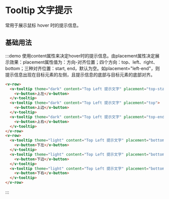 # Tooltip 文字提示

常用于展示鼠标 hover 时的提示信息。

## 基础用法

:::demo 使用content属性来决定hover时的提示信息。由placement属性决定展示效果：placement属性值为：方向-对齐位置；四个方向：top、left、right、bottom；三种对齐位置：start, end，默认为空。如placement="left-end"，则提示信息出现在目标元素的左侧，且提示信息的底部与目标元素的底部对齐。

```html
<v-row>
  <v-tooltip theme="dark" content="Top Left 提示文字" placement="top-start">
    <v-button>上左</v-button>
  </v-tooltip>
  <v-tooltip theme="dark" content="Top Left 提示文字" placement="top">
    <v-button>上边</v-button>
  </v-tooltip>
  <v-tooltip theme="dark" content="Top Left 提示文字" placement="top-end">
    <v-button>上右</v-button>
  </v-tooltip>
</v-row>
<v-row>
  <v-tooltip theme="light" content="Top Left 提示文字" placement="bottom-start">
    <v-button>下左</v-button>
  </v-tooltip>
  <v-tooltip theme="light" content="Top Left 提示文字" placement="bottom">
    <v-button>下边</v-button>
  </v-tooltip>
  <v-tooltip theme="light" content="Top Left 提示文字" placement="bottom-end">
    <v-button>下右</v-button>
  </v-tooltip>
</v-row>
```
:::


<script>
  import Row from '@/components/row';
  import Tooltip from '@/components/tooltip';
  import Button from '@/components/button';

  export default {
    components: {
      VRow: Row,
      VTooltip: Tooltip,
      VButton: Button,
    },
  };
</script>
<style lang="scss" scoped>
</style>